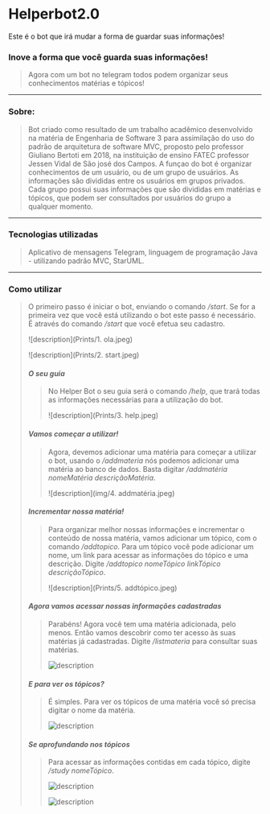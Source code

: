 # Helperbot2.0
Este é o bot que irá mudar a forma de guardar suas informações!

### Inove a forma que você guarda suas informações!
>
> Agora com um bot no telegram todos podem organizar seus conhecimentos matérias e tópicos!

---

### Sobre:
>
> Bot criado como resultado de um trabalho acadêmico desenvolvido na matéria de Engenharia de Software 3 para assimilação do uso do padrão de arquitetura de software MVC, proposto pelo professor Giuliano Bertoti em 2018, na instituição de ensino FATEC professor Jessen Vidal de São josé dos Campos.
> A funçao do bot é organizar conhecimentos de um usuário, ou de um grupo de usuários. As informações são divididas entre os usuários em grupos privados. Cada grupo possui suas informações que são divididas em matérias e tópicos, que podem ser consultados por usuários do grupo a qualquer momento.

---

### Tecnologias utilizadas
>
> Aplicativo de mensagens Telegram, linguagem de programação Java - utilizando padrão MVC, StarUML.

---

### Como utilizar
>
> O primeiro passo é iniciar o bot, enviando o comando _/start_. Se for a primeira vez que você está utilizando o bot este passo é necessário. É através do comando _/start_ que você efetua seu cadastro.
>
> ![description](Prints/1. ola.jpeg)
>
> ![description](Prints/2. start.jpeg)
>
>
>
> #### *O seu guia*
>>
>> No Helper Bot o seu guia será o comando _/help_, que trará todas as informações necessárias para a utilização do bot.
>>
>> ![description](Prints/3. help.jpeg)
>
>
>
> #### *Vamos começar a utilizar!*
>>
>> Agora, devemos adicionar uma matéria para começar a utilizar o bot, usando o _/addmateria_ nós podemos adicionar uma matéria ao banco de dados.
>> Basta digitar _/addmatéria nomeMatéria descriçãoMatéria_.
>>
>> ![description](img/4. addmatéria.jpeg)
>
>
>
> #### *Incrementar nossa matéria!*
>>
>> Para organizar melhor nossas informações e incrementar o conteúdo de nossa matéria, vamos adicionar um tópico, com o comando _/addtopico_.
>> Para um tópico você pode adicionar um nome, um link para acessar as informações do tópico e uma descrição. Digite _/addtopico nomeTópico linkTópico descriçãoTópico_.
>>
>> ![description](Prints/5. addtópico.jpeg)
>
>
>
> #### *Agora vamos acessar nossas informações cadastradas*
>>
>> Parabéns! Agora você tem uma matéria adicionada, pelo menos. Então vamos descobrir como ter acesso às suas matérias já cadastradas. Digite _/listmateria_ para consultar suas matérias.
>>
>> ![description](Prints/listmateria.jpeg)
>
>
>
> #### *E para ver os tópicos?*
>>
>> É simples. Para ver os tópicos de uma matéria você só precisa digitar o nome da matéria.
>>
>> ![description](Prints/mat1.jpeg)
>
> #### *Se aprofundando nos tópicos*
>>
>> Para acessar as informações contidas em cada tópico, digite _/study nomeTópico_.
>>
>> ![description](Prints/study.jpeg)
>>
>> ![description](Prints/study2.jpeg)
























